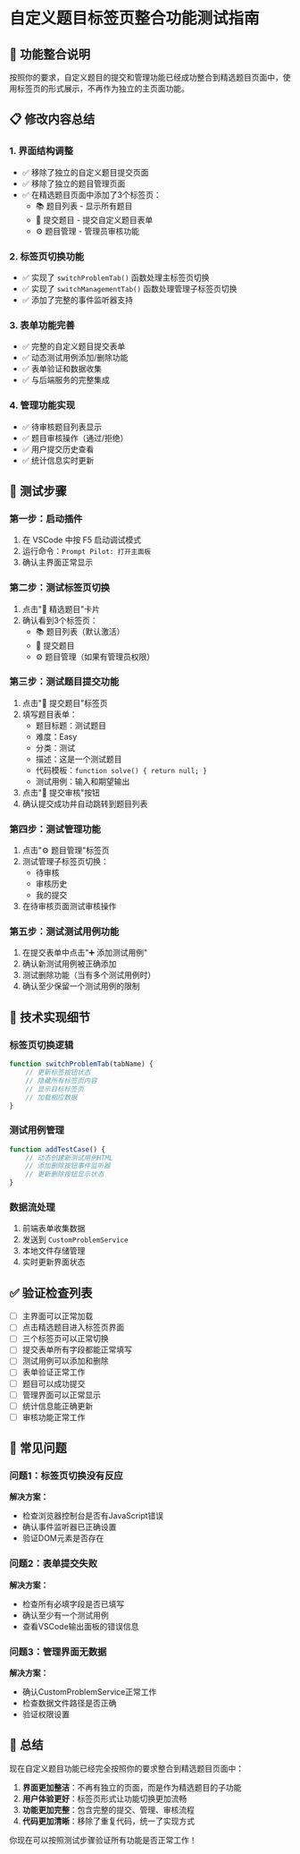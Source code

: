 # 自定义题目标签页整合功能测试指南

## 🎯 功能整合说明

按照你的要求，自定义题目的提交和管理功能已经成功整合到精选题目页面中，使用标签页的形式展示，不再作为独立的主页面功能。

## 📋 修改内容总结

### 1. 界面结构调整
- ✅ 移除了独立的自定义题目提交页面
- ✅ 移除了独立的题目管理页面  
- ✅ 在精选题目页面中添加了3个标签页：
  - 📚 题目列表 - 显示所有题目
  - 📝 提交题目 - 提交自定义题目表单
  - ⚙️ 题目管理 - 管理员审核功能

### 2. 标签页切换功能
- ✅ 实现了 `switchProblemTab()` 函数处理主标签页切换
- ✅ 实现了 `switchManagementTab()` 函数处理管理子标签页切换
- ✅ 添加了完整的事件监听器支持

### 3. 表单功能完善
- ✅ 完整的自定义题目提交表单
- ✅ 动态测试用例添加/删除功能
- ✅ 表单验证和数据收集
- ✅ 与后端服务的完整集成

### 4. 管理功能实现
- ✅ 待审核题目列表显示
- ✅ 题目审核操作（通过/拒绝）
- ✅ 用户提交历史查看
- ✅ 统计信息实时更新

## 🧪 测试步骤

### 第一步：启动插件
1. 在 VSCode 中按 F5 启动调试模式
2. 运行命令：`Prompt Pilot: 打开主面板`
3. 确认主界面正常显示

### 第二步：测试标签页切换
1. 点击"🎯 精选题目"卡片
2. 确认看到3个标签页：
   - 📚 题目列表（默认激活）
   - 📝 提交题目  
   - ⚙️ 题目管理（如果有管理员权限）

### 第三步：测试题目提交功能
1. 点击"📝 提交题目"标签页
2. 填写题目表单：
   - 题目标题：测试题目
   - 难度：Easy
   - 分类：测试
   - 描述：这是一个测试题目
   - 代码模板：`function solve() { return null; }`
   - 测试用例：输入和期望输出
3. 点击"🚀 提交审核"按钮
4. 确认提交成功并自动跳转到题目列表

### 第四步：测试管理功能
1. 点击"⚙️ 题目管理"标签页
2. 测试管理子标签页切换：
   - 待审核
   - 审核历史
   - 我的提交
3. 在待审核页面测试审核操作

### 第五步：测试测试用例功能
1. 在提交表单中点击"➕ 添加测试用例"
2. 确认新测试用例被正确添加
3. 测试删除功能（当有多个测试用例时）
4. 确认至少保留一个测试用例的限制

## 🔧 技术实现细节

### 标签页切换逻辑
```javascript
function switchProblemTab(tabName) {
    // 更新标签按钮状态
    // 隐藏所有标签页内容
    // 显示目标标签页
    // 加载相应数据
}
```

### 测试用例管理
```javascript
function addTestCase() {
    // 动态创建新测试用例HTML
    // 添加删除按钮事件监听器
    // 更新删除按钮显示状态
}
```

### 数据流处理
1. 前端表单收集数据
2. 发送到 `CustomProblemService`
3. 本地文件存储管理
4. 实时更新界面状态

## ✅ 验证检查列表

- [ ] 主界面可以正常加载
- [ ] 点击精选题目进入标签页界面
- [ ] 三个标签页可以正常切换
- [ ] 提交表单所有字段都能正常填写
- [ ] 测试用例可以添加和删除
- [ ] 表单验证正常工作
- [ ] 题目可以成功提交
- [ ] 管理界面可以正常显示
- [ ] 统计信息能正确更新
- [ ] 审核功能正常工作

## 🐛 常见问题

### 问题1：标签页切换没有反应
**解决方案：**
- 检查浏览器控制台是否有JavaScript错误
- 确认事件监听器已正确设置
- 验证DOM元素是否存在

### 问题2：表单提交失败
**解决方案：**
- 检查所有必填字段是否已填写
- 确认至少有一个测试用例
- 查看VSCode输出面板的错误信息

### 问题3：管理界面无数据
**解决方案：**
- 确认CustomProblemService正常工作
- 检查数据文件路径是否正确
- 验证权限设置

## 🎉 总结

现在自定义题目功能已经完全按照你的要求整合到精选题目页面中：

1. **界面更加整洁**：不再有独立的页面，而是作为精选题目的子功能
2. **用户体验更好**：标签页形式让功能切换更加流畅
3. **功能更加完整**：包含完整的提交、管理、审核流程
4. **代码更加清晰**：移除了重复代码，统一了实现方式

你现在可以按照测试步骤验证所有功能是否正常工作！